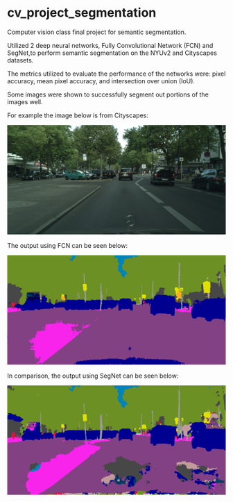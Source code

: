 # cv_project_segmentation

Computer vision class final project for semantic segmentation.

Utilized 2 deep neural networks, Fully Convolutional Network (FCN) and SegNet,to perform semantic segmentation on the NYUv2 and Cityscapes datasets.

The metrics utilized to evaluate the performance of the networks were: pixel accuracy, mean pixel accuracy, and intersection over union (IoU).

Some images were shown to successfully segment out portions of the images well. 

For example the image below is from Cityscapes:

<img src="https://github.com/flarelink/cv_project_segmentation/blob/master/images/berlin_000001_000019_leftImg8bit.png" width="512" height="auto" title="Cityscapes Image">

The output using FCN can be seen below:

<img src="https://github.com/flarelink/cv_project_segmentation/blob/master/images/city_fcn_out.png" width="512" height="auto" title="Cityscapes FCN Image">

In comparison, the output using SegNet can be seen below:

<img src="https://github.com/flarelink/cv_project_segmentation/blob/master/images/city_segnet_out.png" width="512" height="auto" title="Cityscapes SegNet Image">
